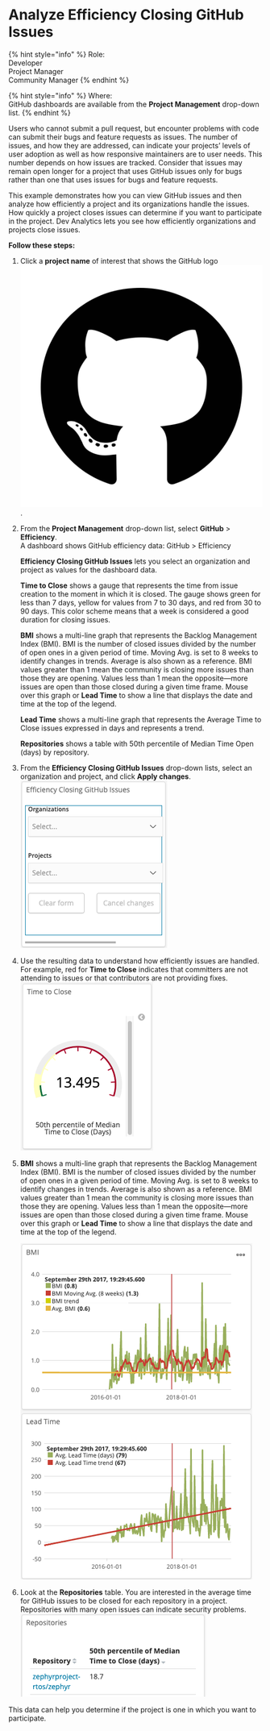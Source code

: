 # Analyze Efficiency Closing GitHub Issues

{% hint style="info" %}
Role:  
Developer  
Project Manager  
Community Manager
{% endhint %}

{% hint style="info" %}
Where:  
GitHub dashboards are available from the **Project Management** drop-down list.
{% endhint %}

Users who cannot submit a pull request, but encounter problems with code can submit their bugs and feature requests as issues. The number of issues, and how they are addressed, can indicate your projects’ levels of user adoption as well as how responsive maintainers are to user needs. This number depends on how issues are tracked. Consider that issues may remain open longer for a project that uses GitHub issues only for bugs rather than one that uses issues for bugs and feature requests.

This example demonstrates how you can view GitHub issues and then analyze how efficiently a project and its organizations handle the issues. How quickly a project closes issues can determine if you want to participate in the project. Dev Analytics lets you see how efficiently organizations and projects close issues. 

**Follow these steps:**

1. Click a **project name** of interest that shows the GitHub logo![](../.gitbook/assets/7406957.png).
2. From the **Project Management** drop-down list, select **GitHub** &gt; **Efficiency**.  
   A dashboard shows GitHub efficiency data: GitHub &gt; Efficiency

   **Efficiency Closing GitHub Issues** lets you select an organization and project as values for the dashboard data.

   **Time to Close** shows a gauge that represents the time from issue creation to the moment in which it is closed. The gauge shows green for less than 7 days, yellow for values from 7 to 30 days, and red from 30 to 90 days. This color scheme means that a week is considered a good duration for closing issues.

   **BMI** shows a multi-line graph that represents the Backlog Management Index \(BMI\). BMI is the number of closed issues divided by the number of open ones in a given period of time. Moving Avg. is set to 8 weeks to identify changes in trends. Average is also shown as a reference. BMI values greater than 1 mean the community is closing more issues than those they are opening. Values less than 1 mean the opposite—more issues are open than those closed during a given time frame. Mouse over this graph or **Lead Time** to show a line that displays the date and time at the top of the legend.

   **Lead Time** shows a multi-line graph that represents the Average Time to Close issues expressed in days and represents a trend.

   **Repositories** shows a table with 50th percentile of Median Time Open \(days\) by repository.

3. From the **Efficiency Closing GitHub Issues** drop-down lists, select an organization and project, and click **Apply changes**. ![](../.gitbook/assets/7407774.png)
4. Use the resulting data to understand how efficiently issues are handled. For example, red for **Time to Close** indicates that committers are not attending to issues or that contributors are not providing fixes. ![](../.gitbook/assets/7407872.png)
5. **BMI** shows a multi-line graph that represents the Backlog Management Index \(BMI\). BMI is the number of closed issues divided by the number of open ones in a given period of time. Moving Avg. is set to 8 weeks to identify changes in trends. Average is also shown as a reference. BMI values greater than 1 mean the community is closing more issues than those they are opening. Values less than 1 mean the opposite—more issues are open than those closed during a given time frame. Mouse over this graph or **Lead Time** to show a line that displays the date and time at the top of the legend.

   ![](../.gitbook/assets/7407886.png)

6. Look at the **Repositories** table. You are interested in the average time for GitHub issues to be closed for each repository in a project. Repositories with many open issues can indicate security problems. ![](../.gitbook/assets/7407874.png)

This data can help you determine if the project is one in which you want to participate.

